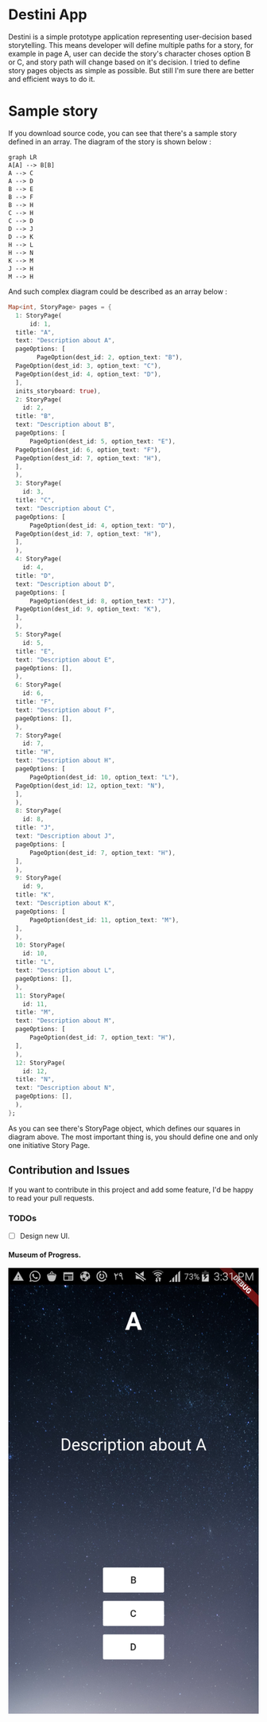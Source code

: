 # Destini App

Destini is a simple prototype application representing user-decision based storytelling.
This means developer will define multiple paths for a story, for example in page A, user can decide the story's character choses option B or C, and story path will change based on it's decision.
I tried to define story pages objects as simple as possible. But still I'm sure there are better and efficient ways to do it.

# Sample story

If you download source code, you can see that there's a sample story defined in an array. The diagram of the story is shown below :
```mermaid
graph LR
A[A] --> B[B]
A --> C
A --> D
B --> E
B --> F
B --> H
C --> H
C --> D
D --> J
D --> K
H --> L
H --> N
K --> M
J --> H
M --> H
```

And such complex diagram could be described as an array below :
```Dart
Map<int, StoryPage> pages = {
  1: StoryPage(
      id: 1,
  title: "A",
  text: "Description about A",
  pageOptions: [
        PageOption(dest_id: 2, option_text: "B"),
  PageOption(dest_id: 3, option_text: "C"),
  PageOption(dest_id: 4, option_text: "D"),
  ],
  inits_storyboard: true),
  2: StoryPage(
    id: 2,
  title: "B",
  text: "Description about B",
  pageOptions: [
      PageOption(dest_id: 5, option_text: "E"),
  PageOption(dest_id: 6, option_text: "F"),
  PageOption(dest_id: 7, option_text: "H"),
  ],
  ),
  3: StoryPage(
    id: 3,
  title: "C",
  text: "Description about C",
  pageOptions: [
      PageOption(dest_id: 4, option_text: "D"),
  PageOption(dest_id: 7, option_text: "H"),
  ],
  ),
  4: StoryPage(
    id: 4,
  title: "D",
  text: "Description about D",
  pageOptions: [
      PageOption(dest_id: 8, option_text: "J"),
  PageOption(dest_id: 9, option_text: "K"),
  ],
  ),
  5: StoryPage(
    id: 5,
  title: "E",
  text: "Description about E",
  pageOptions: [],
  ),
  6: StoryPage(
    id: 6,
  title: "F",
  text: "Description about F",
  pageOptions: [],
  ),
  7: StoryPage(
    id: 7,
  title: "H",
  text: "Description about H",
  pageOptions: [
      PageOption(dest_id: 10, option_text: "L"),
  PageOption(dest_id: 12, option_text: "N"),
  ],
  ),
  8: StoryPage(
    id: 8,
  title: "J",
  text: "Description about J",
  pageOptions: [
      PageOption(dest_id: 7, option_text: "H"),
  ],
  ),
  9: StoryPage(
    id: 9,
  title: "K",
  text: "Description about K",
  pageOptions: [
      PageOption(dest_id: 11, option_text: "M"),
  ],
  ),
  10: StoryPage(
    id: 10,
  title: "L",
  text: "Description about L",
  pageOptions: [],
  ),
  11: StoryPage(
    id: 11,
  title: "M",
  text: "Description about M",
  pageOptions: [
      PageOption(dest_id: 7, option_text: "H"),
  ],
  ),
  12: StoryPage(
    id: 12,
  title: "N",
  text: "Description about N",
  pageOptions: [],
  ),
};
```

As you can see there's StoryPage object, which defines our squares in diagram above. The most important thing is, you should define one and only one initiative Story Page.

## Contribution and Issues
If you want to contribute in this project and add some feature, I'd be happy to read your pull requests.

### TODOs

 - [ ] Design new UI.

#### Museum of Progress.
![Jan. 18, 2020](Screenshot_2021-01-18.png)
